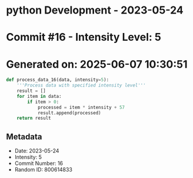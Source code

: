﻿# python Development - 2023-05-24
# Commit #16 - Intensity Level: 5
# Generated on: 2025-06-07 10:30:51
```python
def process_data_16(data, intensity=5):
    '''Process data with specified intensity level'''
    result = []
    for item in data:
        if item > 0:
            processed = item * intensity + 57
            result.append(processed)
    return result
```
## Metadata
- Date: 2023-05-24
- Intensity: 5
- Commit Number: 16
- Random ID: 800614833
